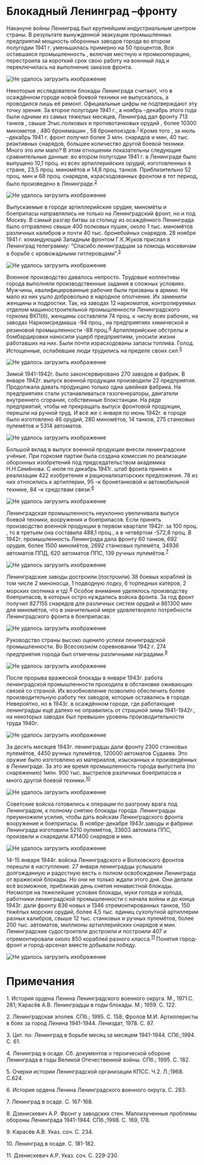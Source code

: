 # Блокадный Ленинград –фронту
  
  Накануне войны Ленинград был крупнейшим индустриальным центром страны. В результате вынужденной эвакуации промышленных предприятий мощность оборонных заводов города во втором полугодии 1941 г. уменьшилась примерно на 50 процентов. Вся оставшаяся промышленность , включая местную и промкооперацию, перестроила за короткий срок свою работу на военный лад и переключилась на выполнение заказов фронта.
  
![Не удалось загрузить ихображение](/content/img/HJ6LOTwLYMY.jpg)

Некоторые исследователи блокады Ленинграда считают, что в осаждённом городе новой боевой техники не выпускалось, а проводился лишь её ремонт. Официальные цифры не подтверждают эту точку зрения. За второе полугодие 1941 г., а ноябрь –декабрь этого года были одними из самых тяжелых месяцев, Ленинград дал фронту 713 танков , свыше 3тыс.полковых и противотанковых орудий , более 10300 минометов , 480 бронемашин , 58 бронепоездов.<sup>[1](/#1)</sup> Кроме того , за июль –декабрь 1941 г. фронт получил более 3 млн. снарядов и мин, 40 тыс. реактивных снарядов, большее количество другой боевой техники. Много это или мало? В этом отношении показательны следующие сравнительные данные: во втором полугодии 1941 г. в Ленинграде было выпущено 10,1 проц. из всех артиллерийских орудий, изготовленных в стране, 23,5 проц. миномётов и 14,8 проц. танков. Приблизительно 52 проц. мин и 68 проц. снарядов, израсходованных фронтом в тот период, было произведено в Ленинграде.<sup>[2](/#2)</sup>

![Не удалось загрузить ихображение](/content/img/tmH_9-qUtg0.jpg)

Выпускаемые в городе артиллерийские орудия, миномёты и боеприпасы направлялись не только на Ленинградский фронт, но и под Москву. В самый разгар битвы за столицу из осаждённого Ленинграда было отправлено свыше 400 полковых пушек, около 1 тыс. миномётов различных калибров и почти 40 тыс. бронебойных снарядов. 28 ноября 1941 г. командующий Западным фронтом Г.К.Жуков прислал в Ленинград телеграмму: “Спасибо ленинградцам за помощь москвичам в борьбе с кровожадными гитлеровцами”.<sup>[3](/#3)</sup>

![Не удалось загрузить ихображение](/content/img/HkexsLm5tqQ.jpg)

Военное производство давалось непросто. Трудовые коллективы города выполняли производственные задания в сложных условиях. Мужчины, квалифицированные рабочие были призваны в армию. Не мало из них ушло добровольно в народное ополчение. Их заменили женщины и подростки. Так, на заводах 12 наркоматов, контролируемых отделом машиностроительной промышленности Ленинградского горкома ВКП(б), женщины составляли 74 проц. к числу всех рабочих, на заводах Наркомсредмаша -94 проц., на предприятиях химической и резиновой промышленности -88 проц.<sup>[4](/#4)</sup> Артиллерийские обстрелы и бомбардировки наносили ущерб предприятиям, уносили жизни работавших на них. Были почти израсходованы запасы топлива. Голод. Истощенные, ослабевшие люди трудились на пределе своих сил.<sup>[5](/#5)</sup>

![Не удалось загрузить ихображение](/content/img/KWeP-HO2TdU.jpg)


Зимой 1941-1942г. было законсервировано 270 заводов и фабрик. В январе 1942г. выпуск военной продукции производили 22 предприятия. Продолжала давать продукцию только одна швейная фабрика. На предприятиях стали устанавливаться газогенераторы, двигатели внутреннего сгорания, собственные блокстанции. На ряде предприятий, чтобы не прекращать выпуск фронтовой продукции, перешли на ручной труд. И всё же с января по июнь 1942г. в городе было изготовлено 46 орудий, 280 миномётов, 14 танков, 275 станковых пулемётов и 5314 автоматов.

![Не удалось загрузить ихображение](/content/img/BOpOAfnTlr4.jpg)

Большой вклад в выпуск военной продукции внесли ленинградские учёные. При горкоме партии была создана комиссия по реализации оборонных изобретений под председательством академика Н.Н.Семёнова. С июля по декабрь 1941г. штаб фронта принял к реализации 422 изобретения и рационализаторских предложения. 78 из них относились к артиллерии, 95 –к бронетанковой и автомобильной технике, 84 –к средствам связи.<sup>[6](/#6)</sup>

![Не удалось загрузить ихображение](/content/img/ABq8ClsnYH8.jpg)

Ленинградская промышленность неуклонно увеличивала выпуск боевой техники, вооружения и боеприпасов. Если принять производство военной продукции в первом квартале 1942г. за 100 проц. , то в третьем она составила 488,1 проц., а в четвёртом -572,8 проц. В 1942г. промышленность Ленинграда дала фронту 60 танков, 692 орудия, более 1500 миномётов, 2692 станковых пулемёта, 34936 автоматов ППД, 620 автоматов ППС, 139 ручных пулемётов.<sup>[7](/#7)</sup>

![Не удалось загрузить ихображение](/content/img/mZvWahGIoFc.jpg)

Ленинградские заводы достроили (построили) 38 боевых кораблей (в том числе 2 миноносца, 1 подводную лодку, 6 торпедных катеров, 2 морских охотника и тд).<sup>[8](/#8)</sup> Особое внимание уделялось производству боеприпасов, в которых остро нуждались войска фронта. За год фронт получил 827155 снарядов для различных систем орудий и 861300 мин для миномётов, что в значительной мере удовлетворяло потребности Ленинградского фронта в боеприпасах.

![Не удалось загрузить ихображение](/content/img/2btbDi-XLuw.jpg)

Руководство страны высоко оценило успехи ленинградской промышленности. Во Всесоюзном соревновании 1942 г. 274 предприятия города был отмечены различными наградами.<sup>[9](/#9)</sup>

![Не удалось загрузить ихображение](/content/img/JNSYJTInl-4.jpg)

После прорыва вражеской блокады в январе 1943г. работа ленинградской промышленности проходила в обстановке оживающих связей со страной. Их возобновление позволило обеспечить более производительную работу тех заводов, которые оставались в городе. Невероятно, но в 1943г. в осаждённом городе, где работающие ленинградцы ещё далеко не оправились от страшной зимы 1941-1942г., на некоторых заводах был превышен уровень производительности труда 1940г.

![Не удалось загрузить ихображение](/content/img/ew374J_gKsw.jpg)

За десять месяцев 1943г. ленинградцы дали фронту 2300 станковых пулемётов, 4450 ручных пулемётов, 120000 автоматов Судаева. Это оружие было изготовлено из материалов, изысканных и произведённых в Ленинграде. За это же время промышленность города выпустила (по снаряжению) 1млн. 900 тыс. выстрелов различных боеприпасов и много другой боевой техники.<sup>[10](/#10)</sup>

![Не удалось загрузить ихображение](/content/img/bjAOCGiy600.jpg)

Советские войска готовились к операции по разгрому врага под Ленинградом, к полному снятию блокады города. Ленинградцы преумножили усилия, чтобы дать войскам Ленинградского фронта вооружение и боеприпасы. В ноябре-декабре 1943г.заводы и фабрики Ленинграда изготовили 5210 пулемётов, 33603 автомата ППС, произвели и снарядили 471400 снарядов и мин.

![Не удалось загрузить ихображение](../img/-wblS6f0pPE.jpg)

14-15 января 1944г. войска Ленинградского и Волховского фронтов перешли в наступление. 27 января ленинградцы услышали долгожданную и радостную весть о полном освобождении Ленинграда от вражеской блокады. Но они не только ждали этого дня. Они делали всё возможное, приближая день снятия ненавистной блокады. Несмотря на тяжелейшие условия блокады, муки голода и холода, работники ленинградской промышленности с начала войны и до конца 1943г. дали фронту 836 новых и 1346 отремонтированных танков, 150 тяжёлых морских орудий, более 4,5 тыс. единиц сухопутной артиллерии разных калибров, свыше 12 тыс. станковых и ручных пулемётов, более 200 тыс. автоматов, миллионы артиллерийских снарядов и мин. Ленинградские судостроители достроили и построили 407 и отремонтировали около 850 кораблей разного класса.<sup>[11](/#11)</sup> Понятия город-фронт и город-арсенал вместе добывали победу.

![Не удалось загрузить ихображение](/content/img/1f5uoJldfFA.jpg)

# Примечания

<p id="1">1. История ордена Ленина Ленинградского военного округа. М., 1971.С. 281; Карасёв А.В. Ленинградцы в годы блокады. М.; 1959. С. 122.</p>
<p id="2">2. Ленинградская эпопея. СПб.; 1995. С. 158; Фролов М.И. Артиллеристы в боях за город Ленина 1941-1944. Лениздат, 1978. С. 87.</p>
<p id="3">3. Цит. по: Ленинград в борьбе месяц за месяцем 1941-1944. СПб.;1994. С. 61.
<p id="4">4. Ленинград в осаде. Сб. документов о героической обороне Ленинграда в годы Великой Отечественной войны. СПб.; 1995. С. 182.
<p id="5">5. Очерки истории Ленинградской организации КПСС. Ч.2. Л.;1968. С.624.
<p id="6">6. История ордена Ленина Ленинградского военного округа. С. 283.
<p id="7">7. Ленинград в осаде. С. 167-168.
<p id="8">8. Дзенискевич А.Р. Фронт у заводских стен. Малоизученные проблемы обороны Ленинграда 1941-1944. СПб.;1998. С. 169, 178.
<p id="9">9. Карасёв А.В. Указ. соч. С. 234.
<p id="10">10. Ленинград в осаде. С. 181-182.
<p id="11">11. Дзенискевич А.Р. Указ. соч. С. 229-230.